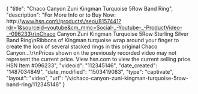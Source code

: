 {
    "title": "Chaco Canyon Zuni Kingman Turquoise 5Row Band Ring",
    "description": "For More Info or to Buy Now: http:\/\/www.hsn.com\/products\/seo\/8157441?rdr=1&sourceid=youtube&cm_mmc=Social-_-Youtube-_-ProductVideo-_-096233\r\nChaco Canyon Zuni Kingman Turquoise 5Row Sterling Silver Band Ring\nRibbons of Kingman turquoise wrap around your finger to create the look of several stacked rings in this original Chaco Canyon...\r\nPrices shown on the previously recorded video may not represent the current price.  View hsn.com to view the current selling price. HSN Item #096233",
    "videoid": "112345146",
    "date_created": "1487034849",
    "date_modified": "1503419083",
    "type": "captivate",
    "layout": "video",
    "url": "\/v\/chaco-canyon-zuni-kingman-turquoise-5row-band-ring\/112345146"
}